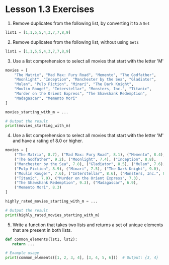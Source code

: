 
#  Lesson 1.3 Exercises



1. Remove duplicates from the following list, by converting it to a `Set`
```python
list1 = [1,1,5,5,4,3,7,7,8,9]
```
2. Remove duplicates from the following list, without using `Sets`
```python
list1 = [1,1,5,5,4,3,7,7,8,9]
```

3. Use a list comprehension to select all movies that start with the letter 'M'
```python
movies = [
    "The Matrix", "Mad Max: Fury Road", "Memento", "The Godfather", 
    "Moonlight", "Inception", "Manchester by the Sea", "Gladiator", 
    "Mulan", "Pulp Fiction", "Minari", "The Dark Knight", 
    "Moulin Rouge!", "Interstellar", "Monsters, Inc.", "Titanic", 
    "Murder on the Orient Express", "The Shawshank Redemption", 
    "Madagascar", "Memento Mori"
]

movies_starting_with_m = ...

# Output the result
print(movies_starting_with_m)
```

4. Use a list comprehension to select all movies that start with the letter 'M' and have a rating of 8.0 or higher.
```python
movies = [
    ("The Matrix", 8.7), ("Mad Max: Fury Road", 8.1), ("Memento", 8.4), 
    ("The Godfather", 9.2), ("Moonlight", 7.4), ("Inception", 8.8), 
    ("Manchester by the Sea", 7.8), ("Gladiator", 8.5), ("Mulan", 7.6), 
    ("Pulp Fiction", 8.9), ("Minari", 7.5), ("The Dark Knight", 9.0), 
    ("Moulin Rouge!", 7.6), ("Interstellar", 8.6), ("Monsters, Inc.", 8.1), 
    ("Titanic", 7.9), ("Murder on the Orient Express", 7.3), 
    ("The Shawshank Redemption", 9.3), ("Madagascar", 6.9), 
    ("Memento Mori", 8.3)
]

highly_rated_movies_starting_with_m = ...

# Output the result
print(highly_rated_movies_starting_with_m)
```

5. Write a function that takes two lists and returns a set of unique elements that are present in both lists.
 ```python
def common_elements(lst1, lst2):
    return ...

# Example usage
print(common_elements([1, 2, 3, 4], [3, 4, 5, 6]))  # Output: {3, 4}
```









